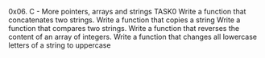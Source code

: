 0x06. C - More pointers, arrays and strings TASK0
Write a function that concatenates two strings.
Write a function that copies a string
Write a function that compares two strings.
Write a function that reverses the content of an array of integers.
Write a function that changes all lowercase letters of a string to uppercase
